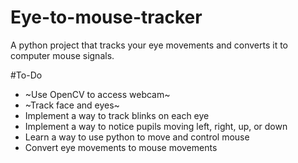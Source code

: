 # Eye-to-mouse-tracker
A python project that tracks your eye movements and converts it to computer mouse signals. 

#To-Do 

- ~Use OpenCV to access webcam~
- ~Track face and eyes~
- Implement a way to track blinks on each eye
- Implement a way to notice pupils moving left, right, up, or down
- Learn a way to use python to move and control mouse
- Convert eye movements to mouse movements

